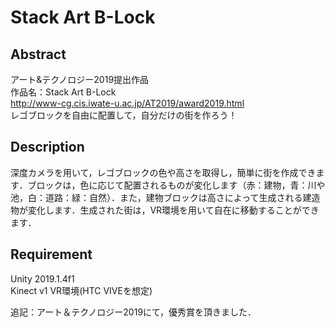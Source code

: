# Stack Art B-Lock

## Abstract  
アート&テクノロジー2019提出作品  
作品名：Stack Art B-Lock  
http://www-cg.cis.iwate-u.ac.jp/AT2019/award2019.html  
レゴブロックを自由に配置して，自分だけの街を作ろう！

## Description
深度カメラを用いて，レゴブロックの色や高さを取得し，簡単に街を作成できます．ブロックは，色に応じて配置されるものが変化します（赤：建物，青：川や池，白：道路：緑：自然）．また，建物ブロックは高さによって生成される建造物が変化します．生成された街は，VR環境を用いて自在に移動することができます．

## Requirement
Unity 2019.1.4f1  
Kinect v1
VR環境(HTC VIVEを想定)

追記：アート＆テクノロジー2019にて，優秀賞を頂きました．
